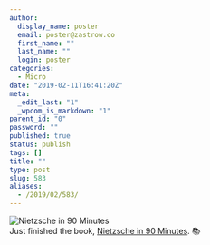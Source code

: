 ```yaml
---
author:
  display_name: poster
  email: poster@zastrow.co
  first_name: ""
  last_name: ""
  login: poster
categories:
  - Micro
date: "2019-02-11T16:41:20Z"
meta:
  _edit_last: "1"
  _wpcom_is_markdown: "1"
parent_id: "0"
password: ""
published: true
status: publish
tags: []
title: ""
type: post
slug: 583
aliases:
  - /2019/02/583/
---
```

<p><img src="https://i.gr-assets.com/images/S/compressed.photo.goodreads.com/books/1348175717l/1932420.jpg" alt="Nietzsche in 90 Minutes" /><br />
Just finished the book, <a href="https://www.goodreads.com/review/show/2711510230?utm_medium=api&amp;utm_source=rss">Nietzsche in 90 Minutes</a>. 📚</p>
